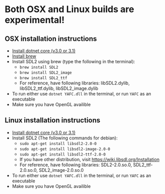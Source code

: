 # Both OSX and Linux builds are experimental!

## OSX installation instructions

- [Install dotnet core (v3.0 or 3.1)](https://dotnet.microsoft.com/download)
- [Install brew](https://brew.sh/)
- Install SDL2 using brew (type the following in the terminal):
    - `brew install SDL2`
	- `brew install SDL2_image`
	- `brew install SDL2_ttf`
	- For reference, have following libraries: libSDL2.dylib, libSDL2_ttf.dylib, libSDL2_image.dylib
- To run either use `dotnet YAFC.dll` in the terminal, or run `YAFC` as an executable
- Make sure you have OpenGL availible

## Linux installation instructions

- [Install dotnet core (v3.0 or 3.1)](https://dotnet.microsoft.com/download)
- Install SDL2 (The following commands for debian):
    - `sudo apt-get install libsdl2-2.0-0`
	- `sudo apt-get install libsdl2-image-2.0-0`
	- `sudo apt-get install libsdl2-ttf-2.0-0`
	- If you have other distribution, visit https://wiki.libsdl.org/Installation
	- For reference, have following libraries: SDL2-2.0.so.0, SDL2_ttf-2.0.so.0, SDL2_image-2.0.so.0
- To run either use `dotnet YAFC.dll` in the terminal, or run `YAFC` as an executable
- Make sure you have OpenGL availible